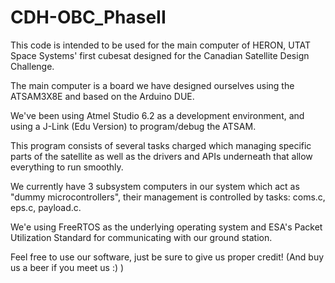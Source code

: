 # CDH-OBC_PhaseII

This code is intended to be used for the main computer of HERON, UTAT Space Systems' first cubesat designed for the Canadian Satellite Design Challenge.

The main computer is a board we have designed ourselves using the ATSAM3X8E and based on the Arduino DUE.

We've been using Atmel Studio 6.2 as a development environment, and using a J-Link (Edu Version) to program/debug the ATSAM.

This program consists of several tasks charged which managing specific parts of the satellite as well as the drivers and APIs underneath that allow everything to run smoothly.

We currently have 3 subsystem computers in our system which act as "dummy microcontrollers", their management is controlled by tasks: coms.c, eps.c, payload.c.

We'e using FreeRTOS as the underlying operating system and ESA's Packet Utilization Standard for communicating with our ground station.

Feel free to use our software, just be sure to give us proper credit!
(And buy us a beer if you meet us :) )
